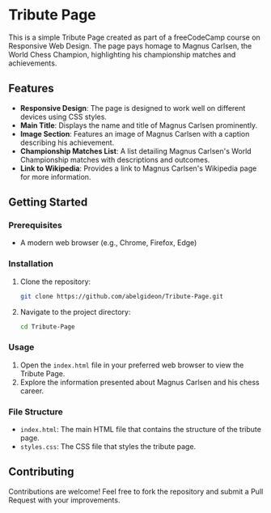 # Tribute Page

This is a simple Tribute Page created as part of a freeCodeCamp course on Responsive Web Design. The page pays homage to Magnus Carlsen, the World Chess Champion, highlighting his championship matches and achievements.

## Features

- **Responsive Design**: The page is designed to work well on different devices using CSS styles.
- **Main Title**: Displays the name and title of Magnus Carlsen prominently.
- **Image Section**: Features an image of Magnus Carlsen with a caption describing his achievement.
- **Championship Matches List**: A list detailing Magnus Carlsen's World Championship matches with descriptions and outcomes.
- **Link to Wikipedia**: Provides a link to Magnus Carlsen's Wikipedia page for more information.

## Getting Started

### Prerequisites

- A modern web browser (e.g., Chrome, Firefox, Edge)

### Installation

1. Clone the repository:
   ```bash
   git clone https://github.com/abelgideon/Tribute-Page.git
   ```
2. Navigate to the project directory:
   ```bash
   cd Tribute-Page
   ```
### Usage

1. Open the `index.html` file in your preferred web browser to view the Tribute Page.
2. Explore the information presented about Magnus Carlsen and his chess career.

### File Structure

- `index.html`: The main HTML file that contains the structure of the tribute page.
- `styles.css`: The CSS file that styles the tribute page.

## Contributing

Contributions are welcome! Feel free to fork the repository and submit a Pull Request with your improvements.